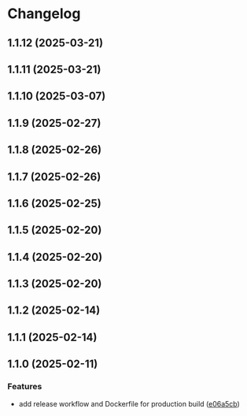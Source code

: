 # Changelog

## 1.1.12 (2025-03-21)

## 1.1.11 (2025-03-21)

## 1.1.10 (2025-03-07)

## 1.1.9 (2025-02-27)

## 1.1.8 (2025-02-26)

## 1.1.7 (2025-02-26)

## 1.1.6 (2025-02-25)

## 1.1.5 (2025-02-20)

## 1.1.4 (2025-02-20)

## 1.1.3 (2025-02-20)

## 1.1.2 (2025-02-14)

## 1.1.1 (2025-02-14)

## 1.1.0 (2025-02-11)

### Features

* add release workflow and Dockerfile for production build ([e06a5cb](https://github.com/tatohonma/backend-anota-ai-pdvseven/commit/e06a5cb816afe7fca1b1d3df36acc81cf72fd364))
